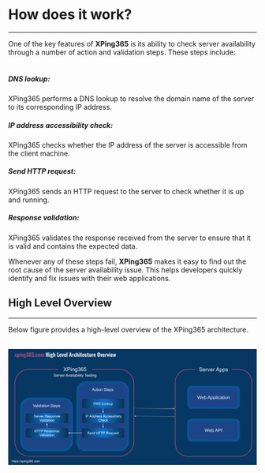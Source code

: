 # How does it work?
<hr/>
One of the key features of <b>XPing365</b> is its ability to check server availability through a number of action and validation steps. These steps include:
<br/>
<br/>

##### DNS lookup: 

XPing365 performs a DNS lookup to resolve the domain name of the server to its corresponding IP address. 
<br/>

##### IP address accessibility check: 

XPing365 checks whether the IP address of the server is accessible from the client machine.
<br/>

##### Send HTTP request: 

XPing365 sends an HTTP request to the server to check whether it is up and running.
<br/>

##### Response validation: 

XPing365 validates the response received from the server to ensure that it is valid and contains the expected data.
<br/>

Whenever any of these steps fail, <b>XPing365</b> makes it easy to find out the root cause of the server availability issue. This helps developers quickly identify and fix issues with their web applications.

## High Level Overview
<hr/>
Below figure provides a high-level overview of the XPing365 architecture. 
<br/><br/>

![XPing365 Architecture](./../images/architecture-overview.svg)
